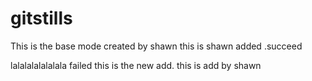 # gitstills
This is the base mode created by shawn
this is shawn added
.succeed

lalalalalalalala  failed
this is the new add.
this is add by shawn

